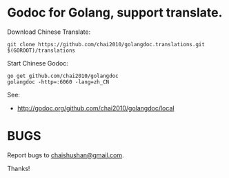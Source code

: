 # Godoc for Golang, support translate.

Download Chinese Translate:

	git clone https://github.com/chai2010/golangdoc.translations.git $(GOROOT)/translations

Start Chinese Godoc:

	go get github.com/chai2010/golangdoc
	golangdoc -http=:6060 -lang=zh_CN

See:

- http://godoc.org/github.com/chai2010/golangdoc/local


# BUGS

Report bugs to chaishushan@gmail.com.

Thanks!
